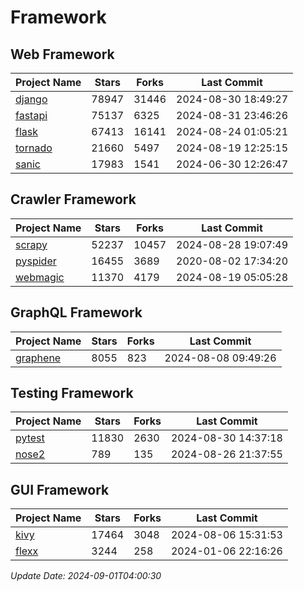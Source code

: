 # Framework

## Web Framework
| Project Name | Stars | Forks | Last Commit |
| ------------ | ----- | ----- | ----------- |
| [django](https://github.com/django/django) | 78947 | 31446 | 2024-08-30 18:49:27 |
| [fastapi](https://github.com/fastapi/fastapi) | 75137 | 6325 | 2024-08-31 23:46:26 |
| [flask](https://github.com/pallets/flask) | 67413 | 16141 | 2024-08-24 01:05:21 |
| [tornado](https://github.com/tornadoweb/tornado) | 21660 | 5497 | 2024-08-19 12:25:15 |
| [sanic](https://github.com/sanic-org/sanic) | 17983 | 1541 | 2024-06-30 12:26:47 |

## Crawler Framework
| Project Name | Stars | Forks | Last Commit |
| ------------ | ----- | ----- | ----------- |
| [scrapy](https://github.com/scrapy/scrapy) | 52237 | 10457 | 2024-08-28 19:07:49 |
| [pyspider](https://github.com/binux/pyspider) | 16455 | 3689 | 2020-08-02 17:34:20 |
| [webmagic](https://github.com/code4craft/webmagic) | 11370 | 4179 | 2024-08-19 05:05:28 |

## GraphQL Framework
| Project Name | Stars | Forks | Last Commit |
| ------------ | ----- | ----- | ----------- |
| [graphene](https://github.com/graphql-python/graphene) | 8055 | 823 | 2024-08-08 09:49:26 |

## Testing Framework
| Project Name | Stars | Forks | Last Commit |
| ------------ | ----- | ----- | ----------- |
| [pytest](https://github.com/pytest-dev/pytest) | 11830 | 2630 | 2024-08-30 14:37:18 |
| [nose2](https://github.com/nose-devs/nose2) | 789 | 135 | 2024-08-26 21:37:55 |

## GUI Framework
| Project Name | Stars | Forks | Last Commit |
| ------------ | ----- | ----- | ----------- |
| [kivy](https://github.com/kivy/kivy) | 17464 | 3048 | 2024-08-06 15:31:53 |
| [flexx](https://github.com/flexxui/flexx) | 3244 | 258 | 2024-01-06 22:16:26 |

*Update Date: 2024-09-01T04:00:30*